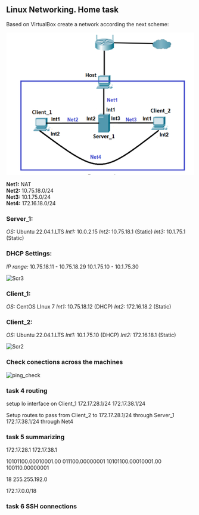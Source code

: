 ## Linux Networking. Home task

Based on VirtualBox create a network according the next scheme:

![](https://github.com/silver2mike/EPAM-OnlineUA-Cloud-DevOps-Fundamentals-Autumn-2022/blob/main/L1/Linux-Network/png/Screenshot_1.png)

**Net1:** NAT  
**Net2:** 10.75.18.0/24  
**Net3:** 10.1.75.0/24  
**Net4:** 172.16.18.0/24   

### Server_1:

*OS:* Ubuntu 22.04.1.LTS
*Int1:* 10.0.2.15
*Int2:* 10.75.18.1 (Static)
*Int3:* 10.1.75.1 (Static)

### DHCP Settings:

*IP range:*
10.75.18.11 - 10.75.18.29
10.1.75.10 - 10.1.75.30

![Scr3]()

### Client_1:

*OS:* CentOS LInux 7
*Int1:* 10.75.18.12 (DHCP)
*Int2:* 172.16.18.2 (Static)

### Client_2:

*OS:* Ubuntu 22.04.1.LTS
*Int1:* 10.1.75.10 (DHCP)
*Int2:* 172.16.18.1 (Static)

![Scr2]()

### Check conections across the machines

![ping_check]()



### task 4 routing

setup lo interface on Client_1
172.17.28.1/24
172.17.38.1/24

Setup routes to pass from Client_2 to 
172.17.28.1/24 through Server_1
172.17.38.1/24 through Net4

### task 5 summarizing

172.17.28.1
172.17.38.1


10101100.00010001.00 011100.00000001
10101100.00010001.00 100110.00000001

18
255.255.192.0

172.17.0.0/18

### task 6 SSH connections



